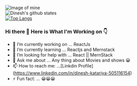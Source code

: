 ![Image of mine](https://pbs.twimg.com/profile_banners/3701587879/1597635871/1500x500)
<br />
![Dinesh's github states](https://github-readme-stats.vercel.app/api?username=Thedineshk24&show_icons=true&theme=ayu-mirage)
<br />
[![Top Langs](https://github-readme-stats.vercel.app/api/top-langs/?username=Thedineshk24)](https://github.com/Thedineshk24/github-readme-stats)


### Hi there 👋 Here is What I'm Working on 👇





- 🔭 I’m currently working on ... ReactJs
- 🌱 I’m currently learning ... Reactjs and Mernstack
- 🤔 I’m looking for help with ... React || MernStack
- 💬 Ask me about ... Any thing about Movies and shows 😀
- 📫 How to reach me: ...[Linkdin Profile] (https://www.linkedin.com/in/dinesh-katariya-505116154)
- ⚡ Fun fact: ... 😀😀😀
